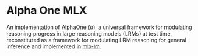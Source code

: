 # Alpha One MLX
An implementation of [AlphaOne ($\alpha$)](https://alphaone-project.github.io/), a universal framework for modulating 
reasoning progress in large reasoning models (LRMs) at test time, reconstituted as a framework for modulating 
LRM reasoning for general inference and implemented in [mlx-lm](https://github.com/ml-explore/mlx-lm). 